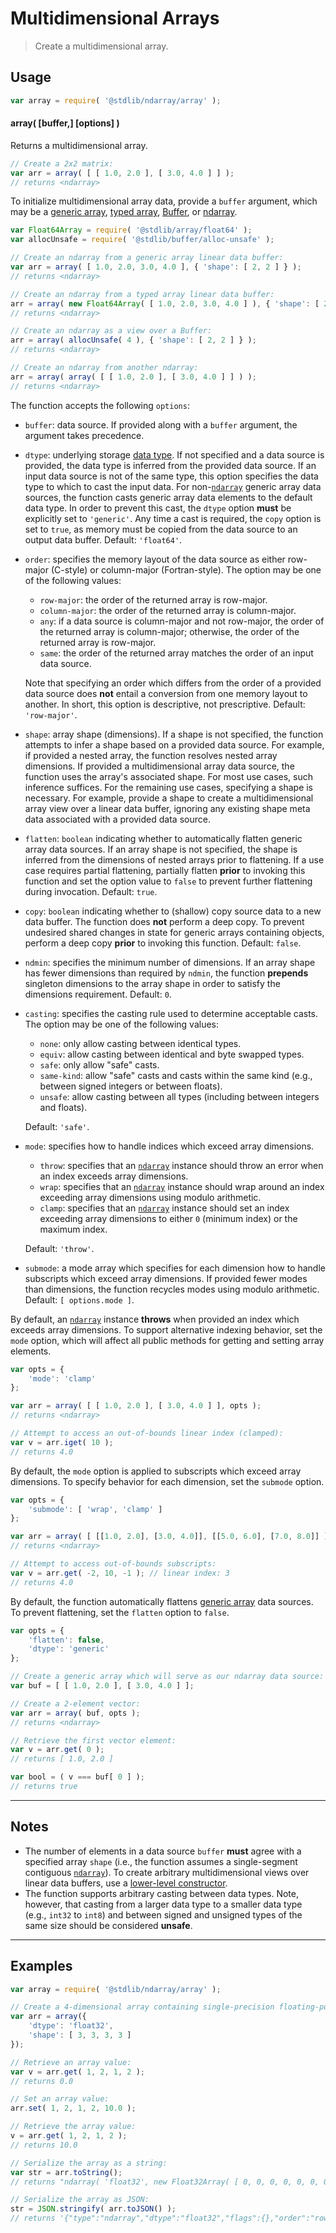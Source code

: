 <!--

@license Apache-2.0

Copyright (c) 2018 The Stdlib Authors.

Licensed under the Apache License, Version 2.0 (the "License");
you may not use this file except in compliance with the License.
You may obtain a copy of the License at

   http://www.apache.org/licenses/LICENSE-2.0

Unless required by applicable law or agreed to in writing, software
distributed under the License is distributed on an "AS IS" BASIS,
WITHOUT WARRANTIES OR CONDITIONS OF ANY KIND, either express or implied.
See the License for the specific language governing permissions and
limitations under the License.

-->

# Multidimensional Arrays

> Create a multidimensional array.

<!-- Section to include introductory text. Make sure to keep an empty line after the intro `section` element and another before the `/section` close. -->

<section class="intro">

</section>

<!-- /.intro -->

<!-- Package usage documentation. -->

<section class="usage">

## Usage

```javascript
var array = require( '@stdlib/ndarray/array' );
```

<a name="main"></a>

#### array( \[buffer,] \[options] )

Returns a multidimensional array.

```javascript
// Create a 2x2 matrix:
var arr = array( [ [ 1.0, 2.0 ], [ 3.0, 4.0 ] ] );
// returns <ndarray>
```

To initialize multidimensional array data, provide a `buffer` argument, which may be a [generic array][@stdlib/array/generic], [typed array][@stdlib/array/typed], [Buffer][@stdlib/buffer/ctor], or [ndarray][@stdlib/ndarray/ctor].

<!-- eslint-disable object-curly-spacing, object-curly-newline -->

```javascript
var Float64Array = require( '@stdlib/array/float64' );
var allocUnsafe = require( '@stdlib/buffer/alloc-unsafe' );

// Create an ndarray from a generic array linear data buffer:
var arr = array( [ 1.0, 2.0, 3.0, 4.0 ], { 'shape': [ 2, 2 ] } );
// returns <ndarray>

// Create an ndarray from a typed array linear data buffer:
arr = array( new Float64Array( [ 1.0, 2.0, 3.0, 4.0 ] ), { 'shape': [ 2, 2 ] } );
// returns <ndarray>

// Create an ndarray as a view over a Buffer:
arr = array( allocUnsafe( 4 ), { 'shape': [ 2, 2 ] } );
// returns <ndarray>

// Create an ndarray from another ndarray:
arr = array( array( [ [ 1.0, 2.0 ], [ 3.0, 4.0 ] ] ) );
// returns <ndarray>
```

The function accepts the following `options`:

-   `buffer`: data source. If provided along with a `buffer` argument, the argument takes precedence.

-   `dtype`: underlying storage [data type][@stdlib/ndarray/dtypes]. If not specified and a data source is provided, the data type is inferred from the provided data source. If an input data source is not of the same type, this option specifies the data type to which to cast the input data. For non-[`ndarray`][@stdlib/ndarray/ctor] generic array data sources, the function casts generic array data elements to the default data type. In order to prevent this cast, the `dtype` option **must** be explicitly set to `'generic'`. Any time a cast is required, the `copy` option is set to `true`, as memory must be copied from the data source to an output data buffer. Default: `'float64'`.

-   `order`: specifies the memory layout of the data source as either row-major (C-style) or column-major (Fortran-style). The option may be one of the following values:

    -   `row-major`: the order of the returned array is row-major.
    -   `column-major`: the order of the returned array is column-major.
    -   `any`: if a data source is column-major and not row-major, the order of the returned array is column-major; otherwise, the order of the returned array is row-major.
    -   `same`: the order of the returned array matches the order of an input data source.

    Note that specifying an order which differs from the order of a provided data source does **not** entail a conversion from one memory layout to another. In short, this option is descriptive, not prescriptive. Default: `'row-major'`.

-   `shape`: array shape (dimensions). If a shape is not specified, the function attempts to infer a shape based on a provided data source. For example, if provided a nested array, the function resolves nested array dimensions. If provided a multidimensional array data source, the function uses the array's associated shape. For most use cases, such inference suffices. For the remaining use cases, specifying a shape is necessary. For example, provide a shape to create a multidimensional array view over a linear data buffer, ignoring any existing shape meta data associated with a provided data source.

-   `flatten`: `boolean` indicating whether to automatically flatten generic array data sources. If an array shape is not specified, the shape is inferred from the dimensions of nested arrays prior to flattening. If a use case requires partial flattening, partially flatten **prior** to invoking this function and set the option value to `false` to prevent further flattening during invocation. Default: `true`.

-   `copy`: `boolean` indicating whether to (shallow) copy source data to a new data buffer. The function does **not** perform a deep copy. To prevent undesired shared changes in state for generic arrays containing objects, perform a deep copy **prior** to invoking this function. Default: `false`.

-   `ndmin`: specifies the minimum number of dimensions. If an array shape has fewer dimensions than required by `ndmin`, the function **prepends** singleton dimensions to the array shape in order to satisfy the dimensions requirement. Default: `0`.

-   `casting`: specifies the casting rule used to determine acceptable casts. The option may be one of the following values:

    -   `none`: only allow casting between identical types.
    -   `equiv`: allow casting between identical and byte swapped types.
    -   `safe`: only allow "safe" casts.
    -   `same-kind`: allow "safe" casts and casts within the same kind (e.g., between signed integers or between floats).
    -   `unsafe`: allow casting between all types (including between integers and floats).

    Default: `'safe'`.

-   `mode`: specifies how to handle indices which exceed array dimensions.

    -   `throw`: specifies that an [`ndarray`][@stdlib/ndarray/ctor] instance should throw an error when an index exceeds array dimensions.
    -   `wrap`: specifies that an [`ndarray`][@stdlib/ndarray/ctor] instance should wrap around an index exceeding array dimensions using modulo arithmetic.
    -   `clamp`: specifies that an [`ndarray`][@stdlib/ndarray/ctor] instance should set an index exceeding array dimensions to either `0` (minimum index) or the maximum index.

    Default: `'throw'`.

-   `submode`: a mode array which specifies for each dimension how to handle subscripts which exceed array dimensions. If provided fewer modes than dimensions, the function recycles modes using modulo arithmetic. Default: `[ options.mode ]`.

By default, an [`ndarray`][@stdlib/ndarray/ctor] instance **throws** when provided an index which exceeds array dimensions. To support alternative indexing behavior, set the `mode` option, which will affect all public methods for getting and setting array elements.

```javascript
var opts = {
    'mode': 'clamp'
};

var arr = array( [ [ 1.0, 2.0 ], [ 3.0, 4.0 ] ], opts );
// returns <ndarray>

// Attempt to access an out-of-bounds linear index (clamped):
var v = arr.iget( 10 );
// returns 4.0
```

By default, the `mode` option is applied to subscripts which exceed array dimensions. To specify behavior for each dimension, set the `submode` option.

```javascript
var opts = {
    'submode': [ 'wrap', 'clamp' ]
};

var arr = array( [ [[1.0, 2.0], [3.0, 4.0]], [[5.0, 6.0], [7.0, 8.0]] ], opts );
// returns <ndarray>

// Attempt to access out-of-bounds subscripts:
var v = arr.get( -2, 10, -1 ); // linear index: 3
// returns 4.0
```

By default, the function automatically flattens [generic array][@stdlib/array/generic] data sources. To prevent flattening, set the `flatten` option to `false`.

```javascript
var opts = {
    'flatten': false,
    'dtype': 'generic'
};

// Create a generic array which will serve as our ndarray data source:
var buf = [ [ 1.0, 2.0 ], [ 3.0, 4.0 ] ];

// Create a 2-element vector:
var arr = array( buf, opts );
// returns <ndarray>

// Retrieve the first vector element:
var v = arr.get( 0 );
// returns [ 1.0, 2.0 ]

var bool = ( v === buf[ 0 ] );
// returns true
```

</section>

<!-- /.usage -->

<!-- Package usage notes. Make sure to keep an empty line after the `section` element and another before the `/section` close. -->

<section class="notes">

* * *

## Notes

-   The number of elements in a data source `buffer` **must** agree with a specified array `shape` (i.e., the function assumes a single-segment contiguous [`ndarray`][@stdlib/ndarray/ctor]). To create arbitrary multidimensional views over linear data buffers, use a [lower-level constructor][@stdlib/ndarray/ctor].
-   The function supports arbitrary casting between data types. Note, however, that casting from a larger data type to a smaller data type (e.g., `int32` to `int8`) and between signed and unsigned types of the same size should be considered **unsafe**. 

</section>

<!-- /.notes -->

<!-- Package usage examples. -->

<section class="examples">

* * *

## Examples

<!-- eslint no-undef: "error" -->

```javascript
var array = require( '@stdlib/ndarray/array' );

// Create a 4-dimensional array containing single-precision floating-point numbers:
var arr = array({
    'dtype': 'float32',
    'shape': [ 3, 3, 3, 3 ]
});

// Retrieve an array value:
var v = arr.get( 1, 2, 1, 2 );
// returns 0.0

// Set an array value:
arr.set( 1, 2, 1, 2, 10.0 );

// Retrieve the array value:
v = arr.get( 1, 2, 1, 2 );
// returns 10.0

// Serialize the array as a string:
var str = arr.toString();
// returns "ndarray( 'float32', new Float32Array( [ 0, 0, 0, 0, 0, 0, 0, 0, 0, 0, 0, 0, 0, 0, 0, 0, 0, 0, 0, 0, 0, 0, 0, 0, 0, 0, 0, 0, 0, 0, 0, 0, 0, 0, 0, 0, 0, 0, 0, 0, 0, 0, 0, 0, 0, 0, 0, 0, 0, 0, 10, 0, 0, 0, 0, 0, 0, 0, 0, 0, 0, 0, 0, 0, 0, 0, 0, 0, 0, 0, 0, 0, 0, 0, 0, 0, 0, 0, 0, 0, 0 ] ), [ 3, 3, 3, 3 ], [ 27, 9, 3, 1 ], 0, 'row-major' )"

// Serialize the array as JSON:
str = JSON.stringify( arr.toJSON() );
// returns '{"type":"ndarray","dtype":"float32","flags":{},"order":"row-major","shape":[3,3,3,3],"strides":[27,9,3,1],"data":[0,0,0,0,0,0,0,0,0,0,0,0,0,0,0,0,0,0,0,0,0,0,0,0,0,0,0,0,0,0,0,0,0,0,0,0,0,0,0,0,0,0,0,0,0,0,0,0,0,0,10,0,0,0,0,0,0,0,0,0,0,0,0,0,0,0,0,0,0,0,0,0,0,0,0,0,0,0,0,0,0]}'
```

</section>

<!-- /.examples -->

<!-- Section to include cited references. If references are included, add a horizontal rule *before* the section. Make sure to keep an empty line after the `section` element and another before the `/section` close. -->

<section class="references">

</section>

<!-- /.references -->

<!-- Section for all links. Make sure to keep an empty line after the `section` element and another before the `/section` close. -->

<section class="links">

[@stdlib/ndarray/dtypes]: https://github.com/stdlib-js/ndarray/tree/main/dtypes

[@stdlib/ndarray/ctor]: https://github.com/stdlib-js/ndarray/tree/main/ctor

[@stdlib/array/generic]: https://github.com/stdlib-js/array-generic

[@stdlib/array/typed]: https://github.com/stdlib-js/array-typed

[@stdlib/buffer/ctor]: https://github.com/stdlib-js/buffer-ctor

</section>

<!-- /.links -->
